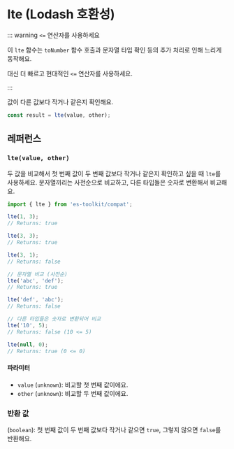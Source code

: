 # lte (Lodash 호환성)

::: warning `<=` 연산자를 사용하세요

이 `lte` 함수는 `toNumber` 함수 호출과 문자열 타입 확인 등의 추가 처리로 인해 느리게 동작해요.

대신 더 빠르고 현대적인 `<=` 연산자를 사용하세요.

:::

값이 다른 값보다 작거나 같은지 확인해요.

```typescript
const result = lte(value, other);
```

## 레퍼런스

### `lte(value, other)`

두 값을 비교해서 첫 번째 값이 두 번째 값보다 작거나 같은지 확인하고 싶을 때 `lte`를 사용하세요. 문자열끼리는 사전순으로 비교하고, 다른 타입들은 숫자로 변환해서 비교해요.

```typescript
import { lte } from 'es-toolkit/compat';

lte(1, 3);
// Returns: true

lte(3, 3);
// Returns: true

lte(3, 1);
// Returns: false

// 문자열 비교 (사전순)
lte('abc', 'def');
// Returns: true

lte('def', 'abc');
// Returns: false

// 다른 타입들은 숫자로 변환되어 비교
lte('10', 5);
// Returns: false (10 <= 5)

lte(null, 0);
// Returns: true (0 <= 0)
```

#### 파라미터

- `value` (`unknown`): 비교할 첫 번째 값이에요.
- `other` (`unknown`): 비교할 두 번째 값이에요.

### 반환 값

(`boolean`): 첫 번째 값이 두 번째 값보다 작거나 같으면 `true`, 그렇지 않으면 `false`를 반환해요.